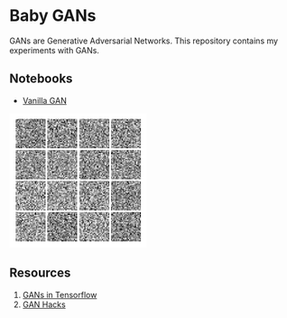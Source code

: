 # Baby GANs


GANs are Generative Adversarial Networks. This repository contains my experiments with GANs.

## Notebooks


- [Vanilla GAN](http://nbviewer.jupyter.org/github/suriyadeepan/baby-gans/blob/f1d77810addbc5734e4227e2fc1463ee8d65b7fd/simple-gan.ipynb)


![](https://raw.githubusercontent.com/suriyadeepan/baby-gans/master/out/simple-gan/out1.gif)


## Resources


1. [GANs in Tensorflow](http://wiseodd.github.io/techblog/2016/09/17/gan-tensorflow/)
2. [GAN Hacks](https://github.com/soumith/ganhacks)

